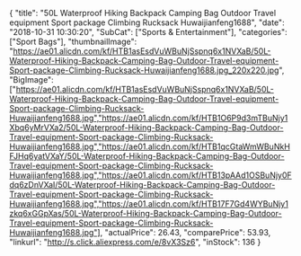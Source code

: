 {
	"title": "50L Waterproof Hiking Backpack Camping Bag Outdoor Travel equipment Sport package Climbing Rucksack Huwaijianfeng1688",
	"date": "2018-10-31 10:30:20",
	"SubCat": ["Sports & Entertainment"],
	"categories": ["Sport Bags"],
	"thumbnailImage": "https://ae01.alicdn.com/kf/HTB1asEsdVuWBuNjSspnq6x1NVXaB/50L-Waterproof-Hiking-Backpack-Camping-Bag-Outdoor-Travel-equipment-Sport-package-Climbing-Rucksack-Huwaijianfeng1688.jpg_220x220.jpg",
	"BigImage": ["https://ae01.alicdn.com/kf/HTB1asEsdVuWBuNjSspnq6x1NVXaB/50L-Waterproof-Hiking-Backpack-Camping-Bag-Outdoor-Travel-equipment-Sport-package-Climbing-Rucksack-Huwaijianfeng1688.jpg","https://ae01.alicdn.com/kf/HTB1O6P9d3mTBuNjy1Xbq6yMrVXa2/50L-Waterproof-Hiking-Backpack-Camping-Bag-Outdoor-Travel-equipment-Sport-package-Climbing-Rucksack-Huwaijianfeng1688.jpg","https://ae01.alicdn.com/kf/HTB1qcGtaWmWBuNkHFJHq6yatVXaY/50L-Waterproof-Hiking-Backpack-Camping-Bag-Outdoor-Travel-equipment-Sport-package-Climbing-Rucksack-Huwaijianfeng1688.jpg","https://ae01.alicdn.com/kf/HTB13pAAd1OSBuNjy0Fdq6zDnVXaI/50L-Waterproof-Hiking-Backpack-Camping-Bag-Outdoor-Travel-equipment-Sport-package-Climbing-Rucksack-Huwaijianfeng1688.jpg","https://ae01.alicdn.com/kf/HTB17F7Gd4WYBuNjy1zkq6xGGpXas/50L-Waterproof-Hiking-Backpack-Camping-Bag-Outdoor-Travel-equipment-Sport-package-Climbing-Rucksack-Huwaijianfeng1688.jpg"],
	"actualPrice": 26.43,
	"comparePrice": 53.93,
	"linkurl": "http://s.click.aliexpress.com/e/8vX3Sz6",
	"inStock": 136
}

